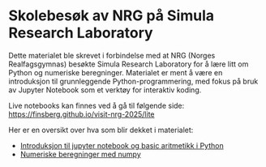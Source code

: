 # Skolebesøk av NRG på Simula Research Laboratory

Dette materialet ble skrevet i forbindelse med at NRG (Norges Realfagsgymnas) besøkte Simula Research Laboratory for å lære litt om Python og numeriske beregninger. Materialet er ment å være en introduksjon til grunnleggende Python-programmering, med fokus på bruk av Jupyter Notebook som et verktøy for interaktiv koding.

Live notebooks kan finnes ved å gå til følgende side: https://finsberg.github.io/visit-nrg-2025/lite

Her er en oversikt over hva som blir dekket i materialet:

- [Introduksjon til jupyter notebook og basic aritmetikk i Python](notebooks/01_basics.ipynb)
- [Numeriske beregninger med numpy](notebooks/02_numpy_matplotlib.ipynb)
